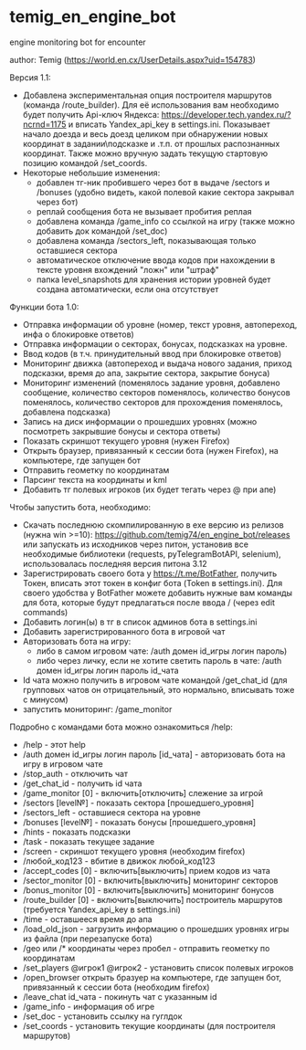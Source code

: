 # temig_en_engine_bot
engine monitoring bot for encounter

author: Temig (https://world.en.cx/UserDetails.aspx?uid=154783)

Версия 1.1:
- Добавлена экспериментальная опция построителя маршрутов (команда /route_builder). Для её использования вам необходимо будет получить Api-ключ Яндекса: https://developer.tech.yandex.ru/?ncrnd=1175 и вписать Yandex_api_key в settings.ini. Показывает начало доезда и весь доезд целиком при обнаружении новых координат в задании\подсказке и .т.п. от прошлых распознанных координат. Также можно вручную задать текущую стартовую позицию командой /set_coords.
- Некоторые небольшие изменения:
	- добавлен тг-ник пробившего через бот в выдаче /sectors и /bonuses (удобно видеть, какой полевой какие сектора закрывал через бот)
	- реплай сообщения бота не вызывает пробития реплая
	- добавлена команда /game_info со ссылкой на игру (также можно добавить док командой /set_doc)
	- добавлена команда /sectors_left, показывающая только оставшиеся сектора
	- автоматическое отключение ввода кодов при нахождении в тексте уровня вхождений "ложн" или "штраф"
	- папка level_snapshots для хранения истории уровней будет создана автоматически, если она отсутствует
	
Функции бота 1.0:
- Отправка информации об уровне (номер, текст уровня,  автопереход, инфа о блокировке ответов)
- Отправка информации о секторах, бонусах, подсказках на уровне.
- Ввод кодов (в т.ч. принудительный ввод при блокировке ответов)
- Мониторинг движка (автопереход и выдача нового задания, приход подсказки, время до апа, закрытие сектора, закрытие бонуса)
- Мониторинг изменений (поменялось задание уровня,  добавлено сообщение, количество секторов поменялось,  количество бонусов поменялось, количество секторов для прохождения поменялось, добавлена подсказка)
- Запись на диск информации о прошедших уровнях (можно посмотреть закрывшие бонусы и сектора ответы)
- Показать скриншот текущего уровня (нужен Firefox)
- Открыть браузер, привязанный к сессии бота (нужен Firefox), на компьютере, где запущен бот
- Отправить геометку по координатам
- Парсинг текста на координаты и kml
- Добавить тг полевых игроков (их будет тегать через @ при апе)

Чтобы запустить бота, необходимо:
- Скачать последнюю скомпилированную в exe версию из релизов (нужна win >=10): https://github.com/temig74/en_engine_bot/releases или запускать из исходников через питон, установив все необходимые библиотеки (requests, pyTelegramBotAPI, selenium), использовалась последняя версия питона 3.12
- Зарегистрировать своего бота у https://t.me/BotFather, получить Токен, вписать этот токен в конфиг бота (Token в settings.ini). Для своего удобства у BotFather можете добавить нужные вам команды для бота, которые будут предлагаться после ввода / (через edit commands)
- Добавить логин(ы) в тг в список админов бота в settings.ini
- Добавить зарегистрированного бота в игровой чат
- Авторизовать бота на игру:
	- либо в самом игровом чате: /auth домен id_игры логин пароль)
	- либо через личку, если не хотите светить пароль в чате: /auth домен id_игры логин пароль id_чата
- Id чата можно получить в игровом чате командой /get_chat_id (для групповых чатов он отрицательный, это нормально, вписывать тоже с минусом)
- запустить мониторинг: /game_monitor

Подробно с командами бота можно ознакомиться /help:
- /help - этот help
- /auth домен id_игры логин пароль [id_чата] - авторизовать бота на игру в игровом чате
- /stop_auth - отключить чат
- /get_chat_id - получить id чата
- /game_monitor [0] - включить\[отключить] слежение за игрой
- /sectors [level№] - показать сектора [прошедшего_уровня]
- /sectors_left - оставшиеся сектора на уровне
- /bonuses [level№] - показать бонусы [прошедшего_уровня]
- /hints - показать подсказки
- /task - показать текущее задание
- /screen - скриншот текущего уровня (необходим firefox)
- /любой_код123 - вбитие в движок любой_код123
- /accept_codes [0] - включить\[выключить] прием кодов из чата
- /sector_monitor [0] - включить\[выключить] мониторинг секторов
- /bonus_monitor [0] - включить\[выключить] мониторинг бонусов
- /route_builder [0] - включить\[выключить] построитель маршрутов (требуется Yandex_api_key в settings.ini)
- /time - оставшееся время до апа
- /load_old_json - загрузить информацию о прошедших уровнях игры из файла (при перезапуске бота)
- /geo или /* координаты через пробел - отправить геометку по координатам
- /set_players @игрок1 @игрок2 - установить список полевых игроков
- /open_browser открыть бразуер на компьютере, где запущен бот, привязанный к сессии бота (необходим firefox)
- /leave_chat id_чата - покинуть чат с указанным id
- /game_info - информация об игре
- /set_doc - установить ссылку на гуглдок
- /set_coords - установить текущие координаты (для построителя маршрутов)
